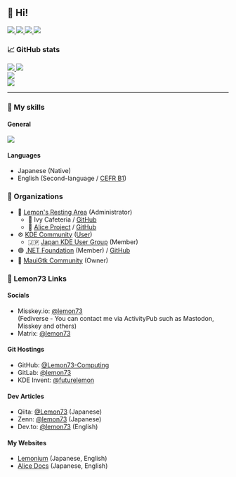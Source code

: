 ## 👋 Hi!

<a href="https://lemon73-computing.github.io/">
    <img src="https://img.shields.io/badge/WebSite-12100E?logo=html5&color=fe6e95&logoColor=white" />
</a>
<a href="https://github.com/Lemon73-Computing">
    <img src="https://img.shields.io/badge/GitHub-12100E?logo=github&color=282A36&logoColor=white" />
</a>
<a href="https://misskey.io/@lemon73">
    <img src="https://img.shields.io/badge/Misskey-12100E?logo=misskey&color=fe6e95&logoColor=white" />
</a>
<a href="https://www.reddit.com/user/Lemon73-Computing">
    <img src="https://img.shields.io/badge/Reddit-12100E?logo=reddit&color=282A36&logoColor=white" />
</a>

### 📈 GitHub stats

<a href="https://github.com/Lemon73-Computing?tab=repositories">
  <img src="https://github-readme-stats.vercel.app/api?username=Lemon73-Computing&show_icons=true&rank_icon=github&theme=dracula&hide_border=true&count_private=true" />
  <img src="https://github-readme-stats.vercel.app/api/top-langs/?username=Lemon73-Computing&layout=compact&theme=dracula&hide_border=true&count_private=true&hide=html,markdown,css,scss,jupyter%20notebook" /><br />
  <img src="https://github-readme-streak-stats.herokuapp.com?user=Lemon73-Computing&date_format=%5BY.%5Dn.j&theme=dracula&hide_border=true&count_private=true" /><br />
  <img src="https://github-profile-summary-cards.vercel.app/api/cards/profile-details?username=lemon73-computing&theme=dracula&hide_border=true&count_private=true" />
</a>

---
### 💼 My skills

#### General

<a href="https://github.com/Lemon73-Computing?tab=repositories">
  <img src="https://skillicons.dev/icons?i=bash,blender,bootstrap,cs,css,debian,devto,discord,docker,dotnet,firebase,git,github,githubactions,gitlab,gmail,godot,html,js,linux,md,mastodon,materialui,misskey,nix,npm,py,react,svg,ts,ubuntu,unity,vim,visualstudio,vite,vscode,wasm,windows&perline=10" />
</a>

#### Languages

- Japanese (Native)
- English (Second-language / [CEFR B1](./qualifications/cefr.md))

<!--
#### Certifications

- [Mathematics Grade 3](./qualifications/math.md) certificated by Japanese foundation (The Mathematics Certification Institute of Japan). (2020)
-->

### 🏢 Organizations

- 🍋 [Lemon's Resting Area](https://lemon73-computing.github.io) (Administrator)
  - 🌿 Ivy Cafeteria / [GitHub](https://github.com/IvyCafe)
  - 📕 [Alice Project](https://alicenovel.web.app) / [GitHub](https://github.com/AliceNovel)
- ⚙️ [KDE Community](https://kde.org) ([User](https://identity.kde.org/index.php?r=people/view&uid=futurelemon))
  - 🇯🇵 [Japan KDE User Group](https://jp.kde.org) (Member)
- 🟣 [.NET Foundation](https://dotnetfoundation.org/) (Member) / [GitHub](https://github.com/dotnet-foundation)
- 🐧 [MauiGtk Community](https://github.com/MauiGtk) (Owner)

### 🔗 Lemon73 Links

#### Socials

- Misskey.io: [@lemon73](https://misskey.io/@lemon73)  
(Fediverse - You can contact me via ActivityPub such as Mastodon, Misskey and others)
- Matrix: [@lemon73](https://matrix.to/#/@lemon73:matrix.org)

#### Git Hostings

- GitHub: [@Lemon73-Computing](https://github.com/Lemon73-Computing)
- GitLab: [@lemon73](https://gitlab.com/lemon73)
- KDE Invent: [@futurelemon](https://invent.kde.org/futurelemon)

#### Dev Articles

- Qiita: [@Lemon73](https://qiita.com/Lemon73) (Japanese)
- Zenn: [@lemon73](https://zenn.dev/lemon73) (Japanese)
- Dev.to: [@lemon73](https://dev.to/lemon73) (English)

#### My Websites

- [Lemonium](https://lemon73-computing.github.io) (Japanese, English)
- [Alice Docs](https://alicenovel.web.app) (Japanese, English)
